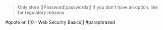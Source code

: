 > Only store [[Password|passwords]] if you don't have an option, like for regulatory reasons

#quote on [[0 - Web Security Basics]] #paraphrased